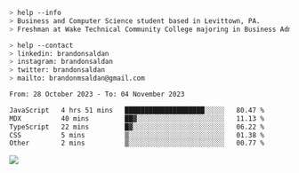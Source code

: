 ````bash
> help --info
> Business and Computer Science student based in Levittown, PA.
> Freshman at Wake Technical Community College majoring in Business Administration.
````

````bash
> help --contact
> linkedin: brandonsaldan
> instagram: brandonsaldan
> twitter: brandonsaldan
> mailto: brandonmsaldan@gmail.com
````

<!--START_SECTION:waka-->

```txt
From: 28 October 2023 - To: 04 November 2023

JavaScript   4 hrs 51 mins   ████████████████████░░░░░   80.47 %
MDX          40 mins         ██▓░░░░░░░░░░░░░░░░░░░░░░   11.13 %
TypeScript   22 mins         █▓░░░░░░░░░░░░░░░░░░░░░░░   06.22 %
CSS          5 mins          ▒░░░░░░░░░░░░░░░░░░░░░░░░   01.38 %
Other        2 mins          ▒░░░░░░░░░░░░░░░░░░░░░░░░   00.77 %
```

<!--END_SECTION:waka-->

![](https://komarev.com/ghpvc/?username=brandonsaldan&color=6A8AFF)
